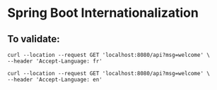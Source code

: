 # Spring Boot Internationalization

## To validate: 

```
curl --location --request GET 'localhost:8080/api?msg=welcome' \
--header 'Accept-Language: fr'
```

```
curl --location --request GET 'localhost:8080/api?msg=welcome' \
--header 'Accept-Language: en'
```